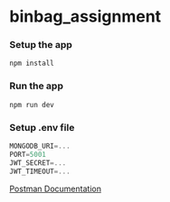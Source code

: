 # binbag_assignment

### Setup the app

```shell
npm install
```

### Run the app

```shell
npm run dev
```

### Setup .env file

```js
MONGODB_URI=...
PORT=5001
JWT_SECRET=...
JWT_TIMEOUT=...

```

[Postman Documentation](https://documenter.getpostman.com/view/39342329/2sB2cPjR4L)
